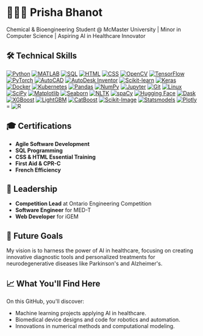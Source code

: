 # 👩🏽‍💻 Prisha Bhanot
Chemical & Bioengineering Student @ McMaster University | Minor in Computer Science | Aspiring AI in Healthcare Innovator

## 🛠️ Technical Skills
[![Python](https://img.shields.io/badge/-Python-3776AB?logo=python&logoColor=white)](https://www.python.org/)
[![MATLAB](https://img.shields.io/badge/-MATLAB-0076A8?logo=mathworks&logoColor=white)](https://www.mathworks.com/products/matlab.html)
[![SQL](https://img.shields.io/badge/-SQL-4479A1?logo=postgresql&logoColor=white)](https://www.postgresql.org/)
[![HTML](https://img.shields.io/badge/-HTML-E34F26?logo=html5&logoColor=white)](https://developer.mozilla.org/en-US/docs/Web/HTML)
[![CSS](https://img.shields.io/badge/-CSS-1572B6?logo=css3&logoColor=white)](https://developer.mozilla.org/en-US/docs/Web/CSS)
[![OpenCV](https://img.shields.io/badge/-OpenCV-5C3EE8?logo=opencv&logoColor=white)](https://opencv.org/)
[![TensorFlow](https://img.shields.io/badge/-TensorFlow-FF6F00?logo=tensorflow&logoColor=white)](https://www.tensorflow.org/)
[![PyTorch](https://img.shields.io/badge/-PyTorch-EE4C2C?logo=pytorch&logoColor=white)](https://pytorch.org/)
[![AutoCAD](https://img.shields.io/badge/-AutoCAD-D40000?logo=autodesk&logoColor=white)](https://www.autodesk.com/products/autocad/overview)
[![AutoDesk Inventor](https://img.shields.io/badge/-AutoDesk%20Inventor-0696D7?logo=autodesk&logoColor=white)](https://www.autodesk.com/products/inventor/overview)
[![Scikit-learn](https://img.shields.io/badge/-Scikit%20Learn-F7931E?logo=scikit-learn&logoColor=white)](https://scikit-learn.org/)
[![Keras](https://img.shields.io/badge/-Keras-D00000?logo=keras&logoColor=white)](https://keras.io/)
[![Docker](https://img.shields.io/badge/-Docker-2496ED?logo=docker&logoColor=white)](https://www.docker.com/)
[![Kubernetes](https://img.shields.io/badge/-Kubernetes-326CE5?logo=kubernetes&logoColor=white)](https://kubernetes.io/)
[![Pandas](https://img.shields.io/badge/-Pandas-150458?logo=pandas&logoColor=white)](https://pandas.pydata.org/)
[![NumPy](https://img.shields.io/badge/-NumPy-013243?logo=numpy&logoColor=white)](https://numpy.org/)
[![Jupyter](https://img.shields.io/badge/-Jupyter-F37626?logo=jupyter&logoColor=white)](https://jupyter.org/)
[![Git](https://img.shields.io/badge/-Git-F05032?logo=git&logoColor=white)](https://git-scm.com/)
[![Linux](https://img.shields.io/badge/-Linux-FCC624?logo=linux&logoColor=white)](https://www.linux.org/)
[![SciPy](https://img.shields.io/badge/-SciPy-8CAAE6?logo=scipy&logoColor=white)](https://www.scipy.org/)
[![Matplotlib](https://img.shields.io/badge/-Matplotlib-3776AB?logo=python&logoColor=white)](https://matplotlib.org/)
[![Seaborn](https://img.shields.io/badge/-Seaborn-3776AB?logo=python&logoColor=white)](https://seaborn.pydata.org/)
[![NLTK](https://img.shields.io/badge/-NLTK-3776AB?logo=python&logoColor=white)](https://www.nltk.org/)
[![spaCy](https://img.shields.io/badge/-spaCy-3776AB?logo=python&logoColor=white)](https://spacy.io/)
[![Hugging Face](https://img.shields.io/badge/-Hugging%20Face-FFD700?logo=hugging-face&logoColor=white)](https://huggingface.co/)
[![Dask](https://img.shields.io/badge/-Dask-3E4C59?logo=dask&logoColor=white)](https://dask.org/)
[![XGBoost](https://img.shields.io/badge/-XGBoost-EC4242?logo=xgboost&logoColor=white)](https://xgboost.ai/)
[![LightGBM](https://img.shields.io/badge/-LightGBM-00ACD7?logo=lightgbm&logoColor=white)](https://lightgbm.readthedocs.io/)
[![CatBoost](https://img.shields.io/badge/-CatBoost-F5B700?logo=catboost&logoColor=white)](https://catboost.ai/)
[![Scikit-Image](https://img.shields.io/badge/-Scikit%20Image-FF6F00?logo=python&logoColor=white)](https://scikit-image.org/)
[![Statsmodels](https://img.shields.io/badge/-Statsmodels-3776AB?logo=python&logoColor=white)](https://www.statsmodels.org/)
[![Plotly](https://img.shields.io/badge/-Plotly-3F4F75?logo=plotly&logoColor=white)](https://plotly.com/)=
![R](https://img.shields.io/badge/-R-276DC3?logo=r&logoColor=white&style=flat)

## 🎓 Certifications
- **Agile Software Development**
- **SQL Programming**
- **CSS & HTML Essential Training**
- **First Aid & CPR-C**
- **French Efficiency**

## 🌟 Leadership
- **Competition Lead** at Ontario Engineering Competition
- **Software Engineer** for MED-T
- **Web Developer** for iGEM

## 🎯 Future Goals
My vision is to harness the power of AI in healthcare, focusing on creating innovative diagnostic tools and personalized treatments for neurodegenerative diseases like Parkinson's and Alzheimer's.

## 📈 What You'll Find Here
On this GitHub, you'll discover:
- Machine learning projects applying AI in healthcare.
- Biomedical device designs and code for robotics and automation.
- Innovations in numerical methods and computational modeling.

